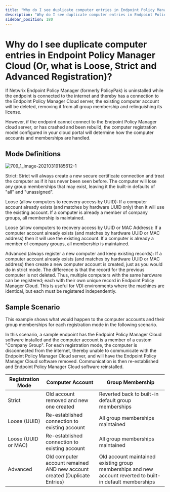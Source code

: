 ```yaml
---
title: "Why do I see duplicate computer entries in Endpoint Policy Manager Cloud (Or, what is Loose, Strict and Advanced Registration)?"
description: "Why do I see duplicate computer entries in Endpoint Policy Manager Cloud (Or, what is Loose, Strict and Advanced Registration)?"
sidebar_position: 180
---
```


# Why do I see duplicate computer entries in Endpoint Policy Manager Cloud (Or, what is Loose, Strict and Advanced Registration)?

If Netwrix Endpoint Policy Manager (formerly PolicyPak) is uninstalled while the endpoint is
connected to the internet and thereby has a connection to the Endpoint Policy Manager Cloud server,
the existing computer account will be deleted, removing it from all group membership and
relinquishing its license.

However, if the endpoint cannot connect to the Endpoint Policy Manager cloud server, or has crashed
and been rebuild, the computer registration model configured in your cloud portal will determine how
the computer accounts and memberships are handled.

## Mode Definitions

![709_1_image-20210319185612-1](/images/endpointpolicymanager/troubleshooting/cloud/709_1_image-20210319185612-1.webp)

Strict: Strict will always create a new secure certificate connection and treat the computer as if
it has never been seen before. The computer will lose any group memberships that may exist, leaving
it the built-in defaults of "all" and "unassigned".

Loose (allow computers to recovery access by UUID): If a computer account already exists (and
matches by hardware UUID only) then it will use the existing account. If a computer is already a
member of company groups, all membership is maintained.

Loose (allow computers to recovery access by UUID or MAC Address): If a computer account already
exists (and matches by hardware UUID or MAC address) then it will use the existing account. If a
computer is already a member of company groups, all membership is maintained.

Advanced (always register a new computer and keep existing records): If a computer account already
exists (and matches by hardware UUID or MAC address) then create a new computer account is created,
just as you would do in strict mode. The difference is that the record for the previous computer is
not deleted. Thus, multiple computers with the same hardware can be registered; each with their own
unique record in Endpoint Policy Manager Cloud. This is useful for VDI environments where the
machines are identical, but each must be registered independently.

## Sample Scenario

This example shows what would happen to the computer accounts and their group memberships for each
registration mode in the following scenario.

In this scenario, a sample endpoint has the Endpoint Policy Manager Cloud software installed and the
computer account is a member of a custom "Company Group". For each registration mode, the computer
is disconnected from the internet, thereby unable to communicate with the Endpoint Policy Manager
Cloud server, and will have the Endpoint Policy Manager Cloud software removed. Communication is
then re-established and Endpoint Policy Manager Cloud software reinstalled.

| Registration Mode   | Computer Account                                                          | Group Membership                                                                                           |
| ------------------- | ------------------------------------------------------------------------- | ---------------------------------------------------------------------------------------------------------- |
| Strict              | Old account removed and new one created                                   | Reverted back to built-in default group memberships                                                        |
| Loose (UUID)        | Re-established connection to existing account                             | All group memberships maintained                                                                           |
| Loose (UUID or MAC) | Re-established connection to existing account                             | All group memberships maintained                                                                           |
| Advanced            | Old computer account remained AND new account created (Duplicate Entries) | Old account maintained existing group memberships and new account reverted to built-in default memberships |

